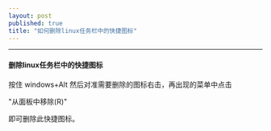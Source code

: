 ```yaml
---
layout: post
published: true
title: "如何删除linux任务栏中的快捷图标"
---
```


-----------------------------------------------------------

#### 删除linux任务栏中的快捷图标 ####   


按住 windows+Alt 然后对准需要删除的图标右击，再出现的菜单中点击

"从面板中移除(R)"

即可删除此快捷图标。
